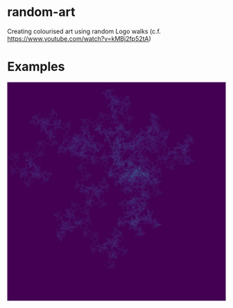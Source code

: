 # random-art
Creating colourised art using random Logo walks (c.f. https://www.youtube.com/watch?v=kMBj2fp52tA)

# Examples
![Irrational SPiral](https://github.com/JGRainbow/random-art/blob/main/big_irrational_example.jpg?raw=true)
